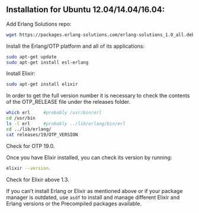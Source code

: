 ## Installation for Ubuntu 12.04/14.04/16.04:

Add Erlang Solutions repo:
```bash
wget https://packages.erlang-solutions.com/erlang-solutions_1.0_all.deb && sudo dpkg -i erlang-solutions_1.0_all.deb
```
Install the Erlang/OTP platform and all of its applications:
```bash
sudo apt-get update
sudo apt-get install esl-erlang
```
Install Elixir:
```bash
sudo apt-get install elixir
```

In order to get the full version number it is necessary to check the contents of the OTP_RELEASE file under the releases folder.
```bash
which erl     #probably /usr/bin/erl
cd /usr/bin
ls -l erl     #probably ../lib/erlang/bin/erl
cd ../lib/erlang/
cat releases/19/OTP_VERSION
```
Check for OTP 19.0.   

Once you have Elixir installed, you can check its version by running:
```bash
elixir --version.
```
Check for Elixir above 1.3.   

If you can’t install Erlang or Elixir as mentioned above or if your package manager is outdated, use `asdf` to install and manage different Elixir and Erlang versions or the Precompiled packages available.
